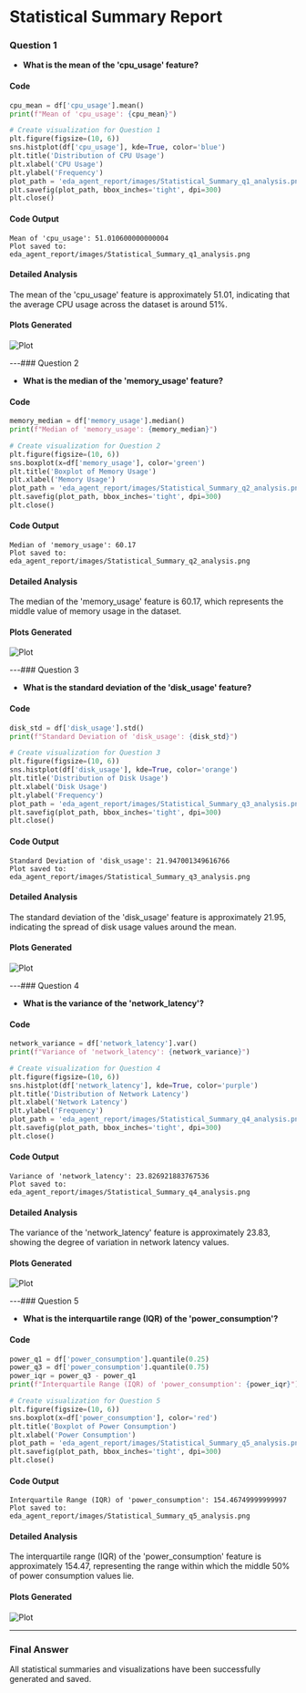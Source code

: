 # Statistical Summary Report

### Question 1
- **What is the mean of the 'cpu_usage' feature?**

#### Code
```python
cpu_mean = df['cpu_usage'].mean()
print(f"Mean of 'cpu_usage': {cpu_mean}")

# Create visualization for Question 1
plt.figure(figsize=(10, 6))
sns.histplot(df['cpu_usage'], kde=True, color='blue')
plt.title('Distribution of CPU Usage')
plt.xlabel('CPU Usage')
plt.ylabel('Frequency')
plot_path = 'eda_agent_report/images/Statistical_Summary_q1_analysis.png'
plt.savefig(plot_path, bbox_inches='tight', dpi=300)
plt.close()
```

#### Code Output
```
Mean of 'cpu_usage': 51.010600000000004
Plot saved to: eda_agent_report/images/Statistical_Summary_q1_analysis.png
```

#### Detailed Analysis
The mean of the 'cpu_usage' feature is approximately 51.01, indicating that the average CPU usage across the dataset is around 51%.

#### Plots Generated
![Plot](images/Statistical_Summary_q1_analysis.png)

---### Question 2
- **What is the median of the 'memory_usage' feature?**

#### Code
```python
memory_median = df['memory_usage'].median()
print(f"Median of 'memory_usage': {memory_median}")

# Create visualization for Question 2
plt.figure(figsize=(10, 6))
sns.boxplot(x=df['memory_usage'], color='green')
plt.title('Boxplot of Memory Usage')
plt.xlabel('Memory Usage')
plot_path = 'eda_agent_report/images/Statistical_Summary_q2_analysis.png'
plt.savefig(plot_path, bbox_inches='tight', dpi=300)
plt.close()
```

#### Code Output
```
Median of 'memory_usage': 60.17
Plot saved to: eda_agent_report/images/Statistical_Summary_q2_analysis.png
```

#### Detailed Analysis
The median of the 'memory_usage' feature is 60.17, which represents the middle value of memory usage in the dataset.

#### Plots Generated
![Plot](images/Statistical_Summary_q2_analysis.png)

---### Question 3
- **What is the standard deviation of the 'disk_usage' feature?**

#### Code
```python
disk_std = df['disk_usage'].std()
print(f"Standard Deviation of 'disk_usage': {disk_std}")

# Create visualization for Question 3
plt.figure(figsize=(10, 6))
sns.histplot(df['disk_usage'], kde=True, color='orange')
plt.title('Distribution of Disk Usage')
plt.xlabel('Disk Usage')
plt.ylabel('Frequency')
plot_path = 'eda_agent_report/images/Statistical_Summary_q3_analysis.png'
plt.savefig(plot_path, bbox_inches='tight', dpi=300)
plt.close()
```

#### Code Output
```
Standard Deviation of 'disk_usage': 21.947001349616766
Plot saved to: eda_agent_report/images/Statistical_Summary_q3_analysis.png
```

#### Detailed Analysis
The standard deviation of the 'disk_usage' feature is approximately 21.95, indicating the spread of disk usage values around the mean.

#### Plots Generated
![Plot](images/Statistical_Summary_q3_analysis.png)

---### Question 4
- **What is the variance of the 'network_latency'?**

#### Code
```python
network_variance = df['network_latency'].var()
print(f"Variance of 'network_latency': {network_variance}")

# Create visualization for Question 4
plt.figure(figsize=(10, 6))
sns.histplot(df['network_latency'], kde=True, color='purple')
plt.title('Distribution of Network Latency')
plt.xlabel('Network Latency')
plt.ylabel('Frequency')
plot_path = 'eda_agent_report/images/Statistical_Summary_q4_analysis.png'
plt.savefig(plot_path, bbox_inches='tight', dpi=300)
plt.close()
```

#### Code Output
```
Variance of 'network_latency': 23.826921883767536
Plot saved to: eda_agent_report/images/Statistical_Summary_q4_analysis.png
```

#### Detailed Analysis
The variance of the 'network_latency' feature is approximately 23.83, showing the degree of variation in network latency values.

#### Plots Generated
![Plot](images/Statistical_Summary_q4_analysis.png)

---### Question 5
- **What is the interquartile range (IQR) of the 'power_consumption'?**

#### Code
```python
power_q1 = df['power_consumption'].quantile(0.25)
power_q3 = df['power_consumption'].quantile(0.75)
power_iqr = power_q3 - power_q1
print(f"Interquartile Range (IQR) of 'power_consumption': {power_iqr}")

# Create visualization for Question 5
plt.figure(figsize=(10, 6))
sns.boxplot(x=df['power_consumption'], color='red')
plt.title('Boxplot of Power Consumption')
plt.xlabel('Power Consumption')
plot_path = 'eda_agent_report/images/Statistical_Summary_q5_analysis.png'
plt.savefig(plot_path, bbox_inches='tight', dpi=300)
plt.close()
```

#### Code Output
```
Interquartile Range (IQR) of 'power_consumption': 154.46749999999997
Plot saved to: eda_agent_report/images/Statistical_Summary_q5_analysis.png
```

#### Detailed Analysis
The interquartile range (IQR) of the 'power_consumption' feature is approximately 154.47, representing the range within which the middle 50% of power consumption values lie.

#### Plots Generated
![Plot](images/Statistical_Summary_q5_analysis.png)

---

### Final Answer
All statistical summaries and visualizations have been successfully generated and saved.
